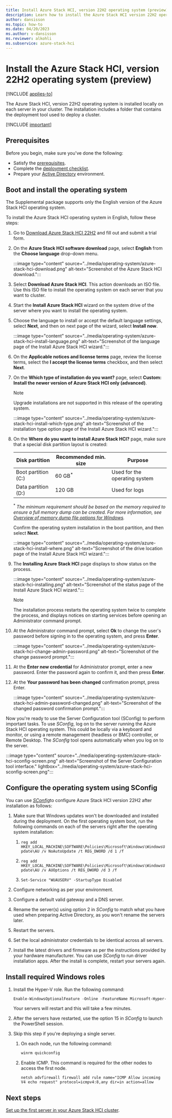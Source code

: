 ```yaml
---
title: Install Azure Stack HCI, version 22H2 operating system (preview)
description: Learn how to install the Azure Stack HCI version 22H2 operating system on each server of your cluster (preview).
author: dansisson
ms.topic: how-to
ms.date: 04/20/2023
ms.author: v-dansisson
ms.reviewer: alkohli
ms.subservice: azure-stack-hci
---
```


# Install the Azure Stack HCI, version 22H2 operating system (preview)

[!INCLUDE [applies-to](../../includes/hci-applies-to-supplemental-package.md)]

The Azure Stack HCI, version 22H2 operating system is installed locally on each server in your cluster.
The installation includes a folder that contains the deployment tool used to deploy a cluster.

[!INCLUDE [important](../../includes/hci-preview.md)]

## Prerequisites

Before you begin, make sure you've done the following:

- Satisfy the [prerequisites](deployment-tool-prerequisites.md).
- Complete the [deployment checklist](deployment-tool-checklist.md).
- Prepare your [Active Directory](deployment-tool-active-directory.md) environment.

## Boot and install the operating system

The Supplemental package supports only the English version of the Azure Stack HCI operating system.

To install the Azure Stack HCI operating system in English, follow these steps:

1. Go to [Download Azure Stack HCI 22H2](https://azure.microsoft.com/products/azure-stack/hci/hci-download/) and fill out and submit a trial form.

1. On the **Azure Stack HCI software download** page, select **English** from the **Choose language** drop-down menu.

    :::image type="content" source="../media/operating-system/azure-stack-hci-download.png" alt-text="Screenshot of the Azure Stack HCI download.":::

1. Select **Download Azure Stack HCI**. This action downloads an ISO file. Use this ISO file to install the operating system on each server that you want to cluster.
1. Start the **Install Azure Stack HCI** wizard on the system drive of the server where you want to install the operating system.
1. Choose the language to install or accept the default language settings, select **Next**, and then on next page of the wizard, select **Install now**.

    :::image type="content" source="../media/operating-system/azure-stack-hci-install-language.png" alt-text="Screenshot of the language page of the Install Azure Stack HCI wizard.":::

1. On the **Applicable notices and license terms** page, review the license terms, select the **I accept the license terms** checkbox, and then select **Next**.
1. On the **Which type of installation do you want?** page, select **Custom: Install the newer version of Azure Stack HCI only (advanced)**.

    > [!NOTE]
    > Upgrade installations are not supported in this release of the operating system.

    :::image type="content" source="../media/operating-system/azure-stack-hci-install-which-type.png" alt-text="Screenshot of the installation type option page of the Install Azure Stack HCI wizard.":::

1. On the **Where do you want to install Azure Stack HCI?** page, make sure that a special disk partition layout is created:

    | Disk partition         | Recommended min. size | Purpose                  |
    |------------------------|-----------------------|--------------------------|
    | Boot partition (C:)    |60 GB<sup>*</sup>                  |Used for the operating system           |
    | Data partition (D:)    |120 GB                 |Used for logs |

    <sup>*</sup> *The minimum requirement should be based on the memory required to ensure a full memory dump can be created. For more information, see [Overview of memory dump file options for Windows](/troubleshoot/windows-server/performance/memory-dump-file-options).*

    Confirm the operating system installation in the boot partition, and then select **Next**.

    :::image type="content" source="../media/operating-system/azure-stack-hci-install-where.png" alt-text="Screenshot of the drive location page of the Install Azure Stack HCI wizard.":::

1. The **Installing Azure Stack HCI** page displays to show status on the process.

    :::image type="content" source="../media/operating-system/azure-stack-hci-installing.png" alt-text="Screenshot of the status page of the Install Azure Stack HCI wizard.":::

    > [!NOTE]
    > The installation process restarts the operating system twice to complete the process, and displays notices on starting services before opening an Administrator command prompt.

1. At the Administrator command prompt, select **Ok** to change the user's password before signing in to the operating system, and press **Enter**.

    :::image type="content" source="../media/operating-system/azure-stack-hci-change-admin-password.png" alt-text="Screenshot of the change password prompt.":::

1. At the **Enter new credential** for Administrator prompt, enter a new password. Enter the password again to confirm it, and then press **Enter**.

1. At the **Your password has been changed** confirmation prompt, press Enter.

    :::image type="content" source="../media/operating-system/azure-stack-hci-admin-password-changed.png" alt-text="Screenshot of the changed password confirmation prompt.":::

Now you're ready to use the Server Configuration tool (SConfig) to perform important tasks. To use *SConfig*, log on to the server running the Azure Stack HCI operating system. This could be locally via a keyboard and monitor, or using a remote management (headless or BMC) controller, or Remote Desktop. The *SConfig* tool opens automatically when you log on to the server.

:::image type="content" source="../media/operating-system/azure-stack-hci-sconfig-screen.png" alt-text="Screenshot of the Server Configuration tool interface." lightbox="../media/operating-system/azure-stack-hci-sconfig-screen.png":::

## Configure the operating system using SConfig

You can use [*SConfig*](https://www.powershellgallery.com/packages/SCONFIG/2.0.1)to configure Azure Stack HCI version 22H2 after installation as follows:

1. Make sure that Windows updates won't be downloaded and installed during the deployment. On the first operating system boot, run the following commands on each of the servers right after the operating system installation:

    1. `reg add HKEY_LOCAL_MACHINE\SOFTWARE\Policies\Microsoft\Windows\WindowsUpdate\AU /v NoAutoUpdate /t REG_DWORD /d 1 /f`

    1. `reg add HKEY_LOCAL_MACHINE\SOFTWARE\Policies\Microsoft\Windows\WindowsUpdate\AU /v AUOptions /t REG_DWORD /d 3 /f`

    1. `Set-Service "WUAUSERV" -StartupType Disabled`

1. Configure networking as per your environment.

1. Configure a default valid gateway and a DNS server.

1. Rename the server(s) using option 2 in *SConfig* to match what you have used when preparing Active Directory, as you won't rename the servers later.

1. Restart the servers.

1. Set the local administrator credentials to be identical across all servers.

1. Install the latest drivers and firmware as per the instructions provided by your hardware manufacturer. You can use *SConfig* to run driver installation apps. After the install is complete, restart your servers again.

## Install required Windows roles

1. Install the Hyper-V role. Run the following command:

    ```powershell
    Enable-WindowsOptionalFeature -Online -FeatureName Microsoft-Hyper-V -All
    ```

    Your servers will restart and this will take a few minutes.

1. After the servers have restarted, use the option 15 in *SConfig* to launch the PowerShell session.

1. Skip this step if you're deploying a single server.

    1. On each node, run the following command:

        ```powershell
        winrm quickconfig
        ```

    1. Enable ICMP. This command is required for the other nodes to access the first node.

        ```azurepowershell
        netsh advfirewall firewall add rule name="ICMP Allow incoming V4 echo request" protocol=icmpv4:8,any dir=in action=allow
        ```



## Next steps

[Set up the first server in your Azure Stack HCI cluster](deployment-tool-set-up-first-server.md).
